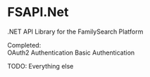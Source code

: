 FSAPI.Net
=========

.NET API Library for the FamilySearch Platform


Completed:<br>
OAuth2 Authentication
Basic Authentication


TODO:
Everything else
